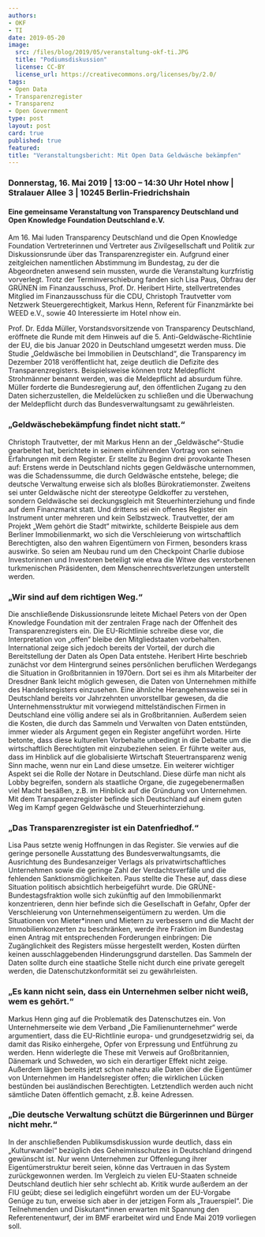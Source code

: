 ```yaml
---
authors:
- OKF
- TI
date: 2019-05-20
image:
  src: /files/blog/2019/05/veranstaltung-okf-ti.JPG
  title: "Podiumsdiskussion"
  license: CC-BY
  license_url: https://creativecommons.org/licenses/by/2.0/
tags:
- Open Data
- Transparenzregister
- Transparenz
- Open Government
type: post
layout: post
card: true
published: true
featured:
title: "Veranstaltungsbericht: Mit Open Data Geldwäsche bekämpfen"
---
```

### Donnerstag, 16. Mai 2019 | 13:00 – 14:30 Uhr Hotel nhow | Stralauer Allee 3 | 10245 Berlin-Friedrichshain
#### Eine gemeinsame Veranstaltung von Transparency Deutschland und Open Knowledge Foundation Deutschland e.V.

Am 16. Mai luden Transparency Deutschland und die Open Knowledge Foundation Vertreterinnen und Vertreter aus Zivilgesellschaft und Politik zur Diskussionsrunde über das Transparenzregister ein. Aufgrund einer zeitgleichen namentlichen Abstimmung im Bundestag, zu der die Abgeordneten anwesend sein mussten, wurde die Veranstaltung kurzfristig vorverlegt. Trotz der Terminverschiebung fanden sich Lisa Paus, Obfrau der GRÜNEN im Finanzausschuss, Prof. Dr. Heribert Hirte, stellvertretendes Mitglied im Finanzausschuss für die CDU, Christoph Trautvetter vom Netzwerk Steuergerechtigkeit, Markus Henn, Referent für Finanzmärkte bei WEED e.V., sowie 40 Interessierte im Hotel nhow ein.

Prof. Dr. Edda Müller, Vorstandsvorsitzende von Transparency Deutschland, eröffnete die Runde mit dem Hinweis auf die 5. Anti-Geldwäsche-Richtlinie der EU, die bis Januar 2020 in Deutschland umgesetzt werden muss. Die Studie „Geldwäsche bei Immobilien in Deutschland“, die Transparency im Dezember 2018 veröffentlicht hat, zeige deutlich die Defizite des Transparenzregisters. Beispielsweise können trotz Meldepflicht Strohmänner benannt werden, was die Meldepflicht ad absurdum führe. Müller forderte die Bundesregierung auf, den öffentlichen Zugang zu den Daten sicherzustellen, die Meldelücken zu schließen und die Überwachung der Meldepflicht durch das Bundesverwaltungsamt zu gewährleisten.

### „Geldwäschebekämpfung findet nicht statt.“

Christoph Trautvetter, der mit Markus Henn an der „Geldwäsche“-Studie gearbeitet hat, berichtete in seinem einführenden Vortrag von seinen Erfahrungen mit dem Register. Er stellte zu Beginn drei provokante Thesen auf: Erstens werde in Deutschland nichts gegen Geldwäsche unternommen, was die Schadenssumme, die durch Geldwäsche entstehe, belege; die deutsche Verwaltung erweise sich als bloßes Bürokratiemonster. Zweitens sei unter Geldwäsche nicht der stereotype Geldkoffer zu verstehen, sondern Geldwäsche sei deckungsgleich mit Steuerhinterziehung und finde auf dem Finanzmarkt statt. Und drittens sei ein offenes Register ein Instrument unter mehreren und kein Selbstzweck. Trautvetter, der am Projekt „Wem gehört die Stadt“ mitwirkte, schilderte Beispiele aus dem Berliner Immobilienmarkt, wo sich die Verschleierung von wirtschaftlich Berechtigten, also den wahren Eigentümern von Firmen, besonders krass auswirke. So seien am Neubau rund um den Checkpoint Charlie dubiose Investorinnen und Investoren beteiligt wie etwa die Witwe des verstorbenen turkmenischen Präsidenten, dem Menschenrechtsverletzungen unterstellt werden.

### „Wir sind auf dem richtigen Weg.“

Die anschließende Diskussionsrunde leitete Michael Peters von der Open Knowledge Foundation mit der zentralen Frage nach der Offenheit des Transparenzregisters ein. Die EU-Richtlinie schreibe diese vor, die Interpretation von „offen“ bleibe den Mitgliedstaaten vorbehalten. International zeige sich jedoch bereits der Vorteil, der durch die Bereitstellung der Daten als Open Data entstehe.
Heribert Hirte beschrieb zunächst vor dem Hintergrund seines persönlichen beruflichen Werdegangs die Situation in Großbritannien in 1970ern. Dort sei es ihm als Mitarbeiter der Dresdner Bank leicht möglich gewesen, die Daten von Unternehmen mithilfe des Handelsregisters einzusehen. Eine ähnliche Herangehensweise sei in Deutschland bereits vor Jahrzehnten unvorstellbar gewesen, da die Unternehmensstruktur mit vorwiegend mittelständischen Firmen in Deutschland eine völlig andere sei als in Großbritannien. Außerdem seien die Kosten, die durch das Sammeln und Verwalten von Daten entstünden, immer wieder als Argument gegen ein Register angeführt worden. Hirte betonte, dass diese kulturellen Vorbehalte unbedingt in die Debatte um die wirtschaftlich Berechtigten mit einzubeziehen seien. Er führte weiter aus, dass im Hinblick auf die globalisierte Wirtschaft Steuertransparenz wenig Sinn mache, wenn nur ein Land diese umsetze. Ein weiterer wichtiger Aspekt sei die Rolle der Notare in Deutschland. Diese dürfe man nicht als Lobby begreifen, sondern als staatliche Organe, die zugegebenermaßen viel Macht besäßen, z.B. im Hinblick auf die Gründung von Unternehmen. Mit dem Transparenzregister befinde sich Deutschland auf einem guten Weg im Kampf gegen Geldwäsche und Steuerhinterziehung.

### „Das Transparenzregister ist ein Datenfriedhof.“

Lisa Paus setzte wenig Hoffnungen in das Register. Sie verwies auf die geringe personelle Ausstattung des Bundesverwaltungsamts, die Ausrichtung des Bundesanzeiger Verlags als privatwirtschaftliches Unternehmen sowie die geringe Zahl der Verdachtsverfälle und die fehlenden Sanktionsmöglichkeiten. Paus stellte die These auf, dass diese Situation politisch absichtlich herbeigeführt wurde. Die GRÜNE-Bundestagsfraktion wolle sich zukünftig auf den Immobilienmarkt konzentrieren, denn hier befinde sich die Gesellschaft in Gefahr, Opfer der Verschleierung von Unternehmenseigentümern zu werden. Um die Situationen von Mieter*innen und Mietern zu verbessern und die Macht der Immobilienkonzerten zu beschränken, werde ihre Fraktion im Bundestag einen Antrag mit entsprechenden Forderungen einbringen: Die Zugänglichkeit des Registers müsse hergestellt werden, Kosten dürften keinen ausschlaggebenden Hinderungsgrund darstellen. Das Sammeln der Daten sollte durch eine staatliche Stelle nicht durch eine private geregelt werden, die Datenschutzkonformität sei zu gewährleisten.

### „Es kann nicht sein, dass ein Unternehmen selber nicht weiß, wem es gehört.“

Markus Henn ging auf die Problematik des Datenschutzes ein. Von Unternehmerseite wie dem Verband „Die Familienunternehmer“ werde argumentiert, dass die EU-Richtlinie europa- und grundgesetzwidrig sei, da damit das Risiko einhergehe, Opfer von Erpressung und Entführung zu werden. Henn widerlegte die These mit Verweis auf Großbritannien, Dänemark und Schweden, wo sich ein derartiger Effekt nicht zeige. Außerdem lägen bereits jetzt schon nahezu alle Daten über die Eigentümer von Unternehmen im Handelsregister offen; die wirklichen Lücken bestünden bei ausländischen Berechtigten. Letztendlich werden auch nicht sämtliche Daten öffentlich gemacht, z.B. keine Adressen.

### „Die deutsche Verwaltung schützt die Bürgerinnen und Bürger nicht mehr.“

In der anschließenden Publikumsdiskussion wurde deutlich, dass ein „Kulturwandel“ bezüglich des Geheimnisschutzes in Deutschland dringend gewünscht ist. Nur wenn Unternehmen zur Offenlegung ihrer Eigentümerstruktur bereit seien, könne das Vertrauen in das System zurückgewonnen werden. Im Vergleich zu vielen EU-Staaten schneide Deutschland deutlich hier sehr schlecht ab. Kritik wurde außerdem an der FIU geübt; diese sei lediglich eingeführt worden um der EU-Vorgabe Genüge zu tun, erweise sich aber in der jetzigen Form als „Trauerspiel“. Die Teilnehmenden und Diskutant*innen erwarten mit Spannung den Referentenentwurf, der im BMF erarbeitet wird und Ende Mai 2019 vorliegen soll.
